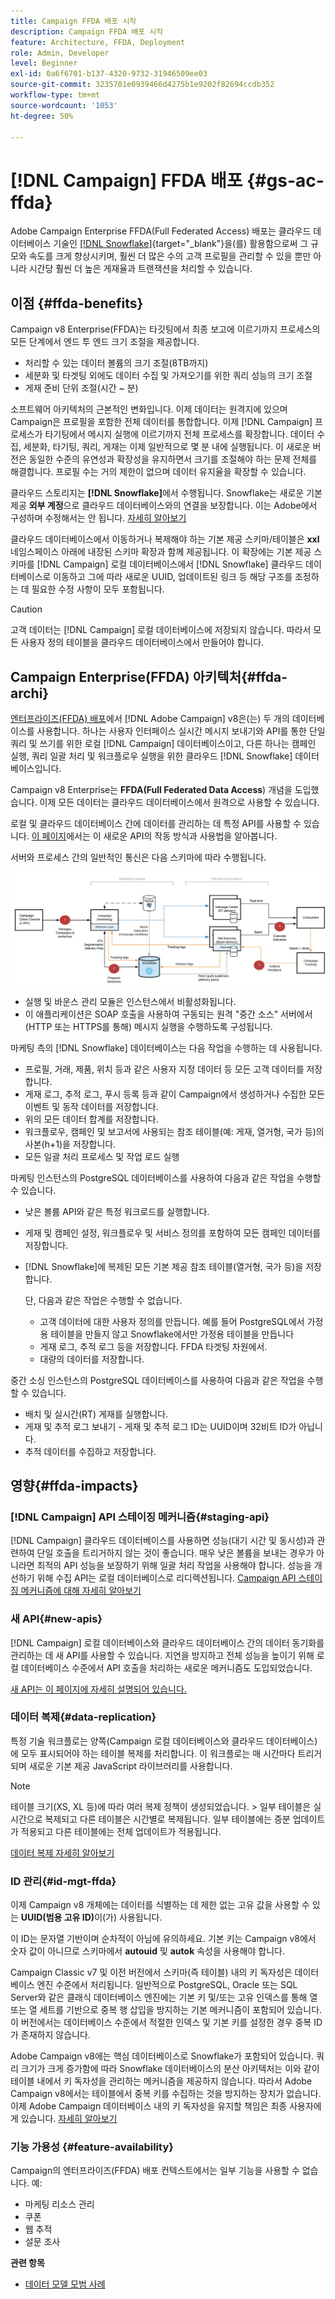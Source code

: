 ```yaml
---
title: Campaign FFDA 배포 시작
description: Campaign FFDA 배포 시작
feature: Architecture, FFDA, Deployment
role: Admin, Developer
level: Beginner
exl-id: 0a6f6701-b137-4320-9732-31946509ee03
source-git-commit: 3235701e0939466d4275b1e9202f82694ccdb352
workflow-type: tm+mt
source-wordcount: '1053'
ht-degree: 50%

---
```


# [!DNL Campaign] FFDA 배포 {#gs-ac-ffda}

Adobe Campaign Enterprise FFDA(Full Federated Access) 배포는 클라우드 데이터베이스 기술인 [[!DNL Snowflake]](https://www.snowflake.com/){target="_blank"}을(를) 활용함으로써 그 규모와 속도를 크게 향상시키며, 훨씬 더 많은 수의 고객 프로필을 관리할 수 있을 뿐만 아니라 시간당 훨씬 더 높은 게재율과 트랜잭션을 처리할 수 있습니다.

## 이점 {#ffda-benefits}

Campaign v8 Enterprise(FFDA)는 타깃팅에서 최종 보고에 이르기까지 프로세스의 모든 단계에서 엔드 투 엔드 크기 조절을 제공합니다.

* 처리할 수 있는 데이터 볼륨의 크기 조절(8TB까지)
* 세분화 및 타겟팅 외에도 데이터 수집 및 가져오기를 위한 쿼리 성능의 크기 조절
* 게재 준비 단위 조절(시간 ~ 분)

소프트웨어 아키텍처의 근본적인 변화입니다. 이제 데이터는 원격지에 있으며 Campaign은 프로필을 포함한 전체 데이터를 통합합니다. 이제 [!DNL Campaign] 프로세스가 타기팅에서 메시지 실행에 이르기까지 전체 프로세스를 확장합니다. 데이터 수집, 세분화, 타기팅, 쿼리, 게재는 이제 일반적으로 몇 분 내에 실행됩니다. 이 새로운 버전은 동일한 수준의 유연성과 확장성을 유지하면서 크기를 조절해야 하는 문제 전체를 해결합니다. 프로필 수는 거의 제한이 없으며 데이터 유지율을 확장할 수 있습니다.

클라우드 스토리지는 **[!DNL Snowflake]**&#x200B;에서 수행됩니다. Snowflake는 새로운 기본 제공 **외부 계정**&#x200B;으로 클라우드 데이터베이스와의 연결을 보장합니다. 이는 Adobe에서 구성하며 수정해서는 안 됩니다. [자세히 알아보기](../config/external-accounts.md)

클라우드 데이터베이스에서 이동하거나 복제해야 하는 기본 제공 스키마/테이블은 **xxl** 네임스페이스 아래에 내장된 스키마 확장과 함께 제공됩니다. 이 확장에는 기본 제공 스키마를 [!DNL Campaign] 로컬 데이터베이스에서 [!DNL Snowflake] 클라우드 데이터베이스로 이동하고 그에 따라 새로운 UUID, 업데이트된 링크 등 해당 구조를 조정하는 데 필요한 수정 사항이 모두 포함됩니다.

>[!CAUTION]
>
> 고객 데이터는 [!DNL Campaign] 로컬 데이터베이스에 저장되지 않습니다. 따라서 모든 사용자 정의 테이블을 클라우드 데이터베이스에서 만들어야 합니다.
>

## Campaign Enterprise(FFDA) 아키텍처{#ffda-archi}

[엔터프라이즈(FFDA) 배포](../architecture/enterprise-deployment.md)에서 [!DNL Adobe Campaign] v8은(는) 두 개의 데이터베이스를 사용합니다. 하나는 사용자 인터페이스 실시간 메시지 보내기와 API를 통한 단일 쿼리 및 쓰기를 위한 로컬 [!DNL Campaign] 데이터베이스이고, 다른 하나는 캠페인 실행, 쿼리 일괄 처리 및 워크플로우 실행을 위한 클라우드 [!DNL Snowflake] 데이터베이스입니다.

Campaign v8 Enterprise는 **FFDA(Full Federated Data Access**) 개념을 도입했습니다. 이제 모든 데이터는 클라우드 데이터베이스에서 원격으로 사용할 수 있습니다.

로컬 및 클라우드 데이터베이스 간에 데이터를 관리하는 데 특정 API를 사용할 수 있습니다. [이 페이지](new-apis.md)에서는 이 새로운 API의 작동 방식과 사용법을 알아봅니다.

서버와 프로세스 간의 일반적인 통신은 다음 스키마에 따라 수행됩니다.

![](assets/architecture.png)

* 실행 및 바운스 관리 모듈은 인스턴스에서 비활성화됩니다.
* 이 애플리케이션은 SOAP 호출을 사용하여 구동되는 원격 &quot;중간 소스&quot; 서버에서(HTTP 또는 HTTPS를 통해) 메시지 실행을 수행하도록 구성됩니다.

마케팅 측의 [!DNL Snowflake] 데이터베이스는 다음 작업을 수행하는 데 사용됩니다.

* 프로필, 거래, 제품, 위치 등과 같은 사용자 지정 데이터 등 모든 고객 데이터를 저장합니다.
* 게재 로그, 추적 로그, 푸시 등록 등과 같이 Campaign에서 생성하거나 수집한 모든 이벤트 및 동작 데이터를 저장합니다.
* 위의 모든 데이터 합계를 저장합니다.
* 워크플로우, 캠페인 및 보고서에 사용되는 참조 테이블(예: 게재, 열거형, 국가 등)의 사본(h+1)을 저장합니다.
* 모든 일괄 처리 프로세스 및 작업 로드 실행


마케팅 인스턴스의 PostgreSQL 데이터베이스를 사용하여 다음과 같은 작업을 수행할 수 있습니다.

* 낮은 볼륨 API와 같은 특정 워크로드를 실행합니다.
* 게재 및 캠페인 설정, 워크플로우 및 서비스 정의를 포함하여 모든 캠페인 데이터를 저장합니다.
* [!DNL Snowflake]에 복제된 모든 기본 제공 참조 테이블(열거형, 국가 등)을 저장합니다.

  단, 다음과 같은 작업은 수행할 수 없습니다.
   * 고객 데이터에 대한 사용자 정의를 만듭니다. 예를 들어 PostgreSQL에서 가정용 테이블을 만들지 않고 Snowflake에서만 가정용 테이블을 만듭니다
   * 게재 로그, 추적 로그 등을 저장합니다. FFDA 타겟팅 차원에서.
   * 대량의 데이터를 저장합니다.


중간 소싱 인스턴스의 PostgreSQL 데이터베이스를 사용하여 다음과 같은 작업을 수행할 수 있습니다.

* 배치 및 실시간(RT) 게재를 실행합니다.
* 게재 및 추적 로그 보내기 - 게재 및 추적 로그 ID는 UUID이며 32비트 ID가 아닙니다.
* 추적 데이터를 수집하고 저장합니다.


## 영향{#ffda-impacts}

### [!DNL Campaign] API 스테이징 메커니즘{#staging-api}

[!DNL Campaign] 클라우드 데이터베이스를 사용하면 성능(대기 시간 및 동시성)과 관련하여 단일 호출을 트리거하지 않는 것이 좋습니다. 매우 낮은 볼륨을 보내는 경우가 아니라면 최적의 API 성능을 보장하기 위해 일괄 처리 작업을 사용해야 합니다. 성능을 개선하기 위해 수집 API는 로컬 데이터베이스로 리디렉션됩니다. [Campaign API 스테이징 메커니즘에 대해 자세히 알아보기](staging.md)

### 새 API{#new-apis}

[!DNL Campaign] 로컬 데이터베이스와 클라우드 데이터베이스 간의 데이터 동기화를 관리하는 데 새 API를 사용할 수 있습니다. 지연을 방지하고 전체 성능을 높이기 위해 로컬 데이터베이스 수준에서 API 호출을 처리하는 새로운 메커니즘도 도입되었습니다.

[새 API는 이 페이지에 자세히 설명되어 있습니다.](new-apis.md)


### 데이터 복제{#data-replication}

특정 기술 워크플로는 양쪽(Campaign 로컬 데이터베이스와 클라우드 데이터베이스)에 모두 표시되어야 하는 테이블 복제를 처리합니다. 이 워크플로는 매 시간마다 트리거되며 새로운 기본 제공 JavaScript 라이브러리를 사용합니다.

>[!NOTE]
>
> 테이블 크기(XS, XL 등)에 따라 여러 복제 정책이 생성되었습니다.
> &#x200B;> 일부 테이블은 실시간으로 복제되고 다른 테이블은 시간별로 복제됩니다. 일부 테이블에는 증분 업데이트가 적용되고 다른 테이블에는 전체 업데이트가 적용됩니다.
>

[데이터 복제 자세히 알아보기](replication.md)

### ID 관리{#id-mgt-ffda}

이제 Campaign v8 개체에는 데이터를 식별하는 데 제한 없는 고유 값을 사용할 수 있는 **UUID(범용 고유 ID)**&#x200B;이(가) 사용됩니다.

이 ID는 문자열 기반이며 순차적이 아님에 유의하세요. 기본 키는 Campaign v8에서 숫자 값이 아니므로 스키마에서 **autouid** 및 **autok** 속성을 사용해야 합니다.

Campaign Classic v7 및 이전 버전에서 스키마(즉 테이블) 내의 키 독자성은 데이터베이스 엔진 수준에서 처리됩니다. 일반적으로 PostgreSQL, Oracle 또는 SQL Server와 같은 클래식 데이터베이스 엔진에는 기본 키 및/또는 고유 인덱스를 통해 열 또는 열 세트를 기반으로 중복 행 삽입을 방지하는 기본 메커니즘이 포함되어 있습니다. 이 버전에서는 데이터베이스 수준에서 적절한 인덱스 및 기본 키를 설정한 경우 중복 ID가 존재하지 않습니다.

Adobe Campaign v8에는 핵심 데이터베이스로 Snowflake가 포함되어 있습니다. 쿼리 크기가 크게 증가함에 따라 Snowflake 데이터베이스의 분산 아키텍처는 이와 같이 테이블 내에서 키 독자성을 관리하는 메커니즘을 제공하지 않습니다. 따라서 Adobe Campaign v8에서는 테이블에서 중복 키를 수집하는 것을 방지하는 장치가 없습니다. 이제 Adobe Campaign 데이터베이스 내의 키 독자성을 유지할 책임은 최종 사용자에게 있습니다. [자세히 알아보기](keys.md)

### 기능 가용성 {#feature-availability}

Campaign의 엔터프라이즈(FFDA) 배포 컨텍스트에서는 일부 기능을 사용할 수 없습니다. 예:

* 마케팅 리소스 관리
* 쿠폰
* 웹 추적
* 설문 조사


**관련 항목**

* [데이터 모델 모범 사례](../dev/datamodel-best-practices.md)
